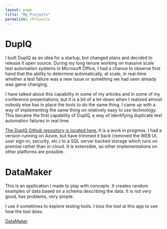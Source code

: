 ```yaml
---
layout: page
title: "My Projects"
permalink: /Projects
---
```


DupIQ
====================
I built DupIQ as an idea for a startup, but changed plans and decided to release
it open source. During my long tenure working on massive scale test automation
systems in Microsoft Office, I had a chance to observe first hand that the
ability to determine automatically, at scale, in real-time whether a test
failure was a new issue or something we had seen already was game changing.

I have talked about this capability in some of my articles and in some of
my conference presentations, but it is a bit of a let-down when I realized
almost nobody else has in place the tools to do the same thing. I came up with
a way of implementing the same thing on relatively easy to use technology. This
became the first capability of DupIQ, a way of identifying duplicate test
automation failures in real time.

<a href="https://github.com/WayneMRoseberry/DupIQ">The DupIQ Github repository is located here.</a>
It is a work in progress. I had a version running on Azure, but have trimmed it
back (removed the WEB UI, user sign-in, security, etc.) to a SQL server backed
storage which runs on premise rather than in-cloud. It is extensible, so other
implementations on other platforms are possible.

DataMaker
====================
This is an application I made to play with concepts. It creates random
examples of data based on a schema describing the data. It is not very good, has
problems, very simple.

I use it sometimes to explore testing tools. I toss the tool at this app to see
how the tool does.

<a href="https://datamakerjs-f3b6b7d13de0.herokuapp.com/">DataMaker</a>
